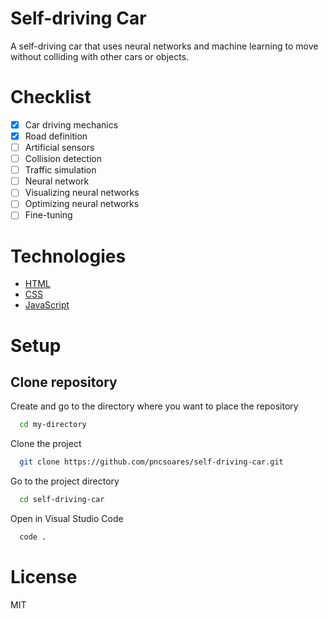 # Self-driving Car

A self-driving car that uses neural networks and machine learning to move without colliding with other cars or objects.

# Checklist

- [x] Car driving mechanics
- [x] Road definition
- [ ] Artificial sensors
- [ ] Collision detection
- [ ] Traffic simulation
- [ ] Neural network
- [ ] Visualizing neural networks
- [ ] Optimizing neural networks
- [ ] Fine-tuning

# Technologies

- [HTML](https://developer.mozilla.org/en-US/docs/Web/HTML)
- [CSS](https://developer.mozilla.org/en-US/docs/Web/CSS)
- [JavaScript](https://developer.mozilla.org/en-US/docs/Web/JavaScript)

# Setup

## Clone repository

Create and go to the directory where you want to place the repository

```bash
  cd my-directory
```

Clone the project

```bash
  git clone https://github.com/pncsoares/self-driving-car.git
```

Go to the project directory

```bash
  cd self-driving-car
```

Open in Visual Studio Code

```bash
  code .
```

# License

MIT